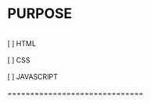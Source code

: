 # PURPOSE
<br/>
[ ] HTML<br/>
<br/>
[ ] CSS<br/>
<br/>
[ ] JAVASCRIPT<br/>
<br/>
==============================<br/>
